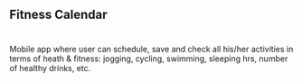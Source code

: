 ## Fitness Calendar
#

Mobile app where user can schedule, save and check all his/her activities in terms of heath & fitness: jogging, cycling, swimming, sleeping hrs, number of healthy drinks, etc.
